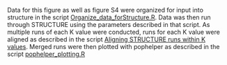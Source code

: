 Data for this figure as well as figure S4 were organized for input into structure in the script [Organize_data_forStructure.R](Organize_data_forStructure.R). Data was then run through STRUCTURE using the parameters described in that script. As multiple runs of each K value were conducted, runs for each K value were aligned as described in the script [Aligning STRUCTURE runs within K values](Align_STRUCTURE_runs_within_Kvals.txt). Merged runs were then plotted with pophelper as described in the script [pophelper_plotting.R](pophelper_plotting.R)
